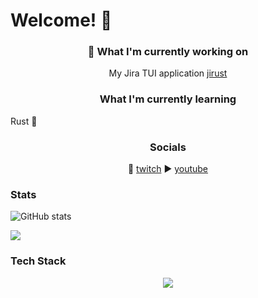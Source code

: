 # Welcome! 👋
<h3 align="center">🔭 What I'm currently working on </h3>
<p align="center">
  My Jira TUI application
  <a href url="https://github.com/moali87/jirust">jirust</a>
</p>

<h3 align="center">What I'm currently learning </h3>
Rust 🦀

<h3 align="center"> Socials </h3>
<p align="center">
  🎥
  <a href url="https://www.twitch.tv/mo_ali141">twitch</a>
  ▶️ 
  <a href url="https://www.youtube.com/@codingmeltdown">youtube</a>
</p>

### Stats
![GitHub stats](https://github-readme-stats.vercel.app/api?username=moali87&show_icons=true&theme=radical)

<img src="https://github-readme-stats.vercel.app/api/top-langs/?username=moali87&hide=[python]&&theme=dark#gh-dark-mode-only&show_icons=true"/>

### Tech Stack
<p align="center">
  <a href="https://skillicons.dev">
    <img src="https://skillicons.dev/icons?i=aws,bash,cloudflare,firebase,gcp,git,github,githubactions,gitlab,go,grafana,js,jest,jquery,kubernetes,linux,mysql,neovim,vim,postgres,postman,py,ruby,rust,ts" />
  </a>
</p>


<!--
**moali87/moali87** is a ✨ _special_ ✨ repository because its `README.md` (this file) appears on your GitHub profile.

Here are some ideas to get you started:

- 🔭 I’m currently working on ...
- 🌱 I’m currently learning ...
- 👯 I’m looking to collaborate on ...
- 🤔 I’m looking for help with ...
- 💬 Ask me about ...
- 📫 How to reach me: ...
- 😄 Pronouns: ...
- ⚡ Fun fact: ...
-->
